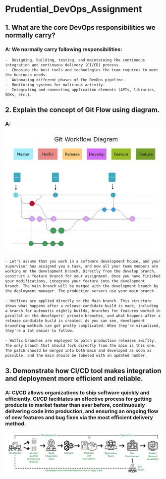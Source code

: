 # Prudential_DevOps_Assignment

## 1.	What are the core DevOps responsibilities we normally carry?
### A:  We normally carry following responsibilities:
    -  Designing, building, testing, and maintaining the continuous integration and continuous delivery (CI/CD) process.
    -  Choosing the best tools and technologies the team requires to meet the business needs.
    -  Automating different phases of the DevOps pipeline.
    -  Monitoring systems for malicious activity.
    -  Integrating and connecting application elements (APIs, libraries, SDKs, etc.).

## 2.	Explain the concept of Git Flow using diagram.
### A: ![](2022-10-30-16-18-58.png)
    - Let's assume that you work in a software development house, and your supervisor has assigned you a task, and now all your team members are working on the development branch. Directly from the develop branch, construct a feature branch for your assignment. Once you have finished your modifications, integrate your feature into the development branch. The main branch will be merged with the development branch by the deployment manager. The production servers use your main branch.
  
    - Hotfixes are applied directly to the Main branch. This structure shows what happens after a release candidate build is made, including a branch for automatic nightly builds, branches for features worked in parallel on the developers' private branches, and what happens after a release candidate build is created. As you can see, development branching methods can get pretty complicated. When they're visualized, they're a lot easier to follow.
  
    - Hotfix branches are employed to patch production releases swiftly. The only branch that should fork directly from the main is this one. The patch should be merged into both main and developed as soon as possible, and the main should be labeled with an updated number.

## 3.	Demonstrate how CI/CD tool makes integration and deployment more efficient and reliable.
### A:  CI/CD allows organizations to ship software quickly and efficiently. CI/CD facilitates an effective process for getting products to market faster than ever before, continuously delivering code into production, and ensuring an ongoing flow of new features and bug fixes via the most efficient delivery method. 
![](2022-10-30-16-27-42.png)